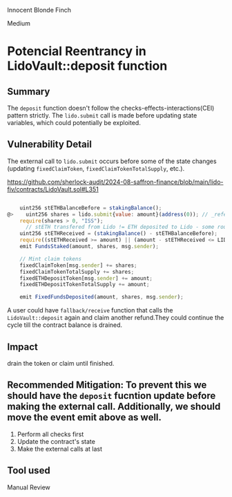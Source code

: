 Innocent Blonde Finch

Medium

# Potencial Reentrancy in LidoVault::deposit function


## Summary
The `deposit` function doesn't follow the checks-effects-interactions(CEI) pattern strictly. The `lido.submit` call is made before updating state variables, which could potentially be exploited.

## Vulnerability Detail

The external call to `lido.submit` occurs before some of the state changes (updating `fixedClaimToken`, `fixedClaimTokenTotalSupply`, etc.).

https://github.com/sherlock-audit/2024-08-saffron-finance/blob/main/lido-fiv/contracts/LidoVault.sol#L351

```javascript

    uint256 stETHBalanceBefore = stakingBalance();
@>    uint256 shares = lido.submit{value: amount}(address(0)); // _referral address argument is optional use zero address
    require(shares > 0, "ISS");  
      // stETH transfered from Lido != ETH deposited to Lido - some rounding error
    uint256 stETHReceived = (stakingBalance() - stETHBalanceBefore);
    require((stETHReceived >= amount) || (amount - stETHReceived <= LIDO_ERROR_TOLERANCE_ETH), "ULD");
    emit FundsStaked(amount, shares, msg.sender);

    // Mint claim tokens
    fixedClaimToken[msg.sender] += shares;
    fixedClaimTokenTotalSupply += shares;
    fixedETHDepositToken[msg.sender] += amount;
    fixedETHDepositTokenTotalSupply += amount;

    emit FixedFundsDeposited(amount, shares, msg.sender);

```


A user could have `fallback/receive` function that calls the `LidoVault::deposit`  again and claim another refund.They could continue the cycle till the contract balance is drained.

## Impact
drain the token or claim until finished.

## Recommended Mitigation: To prevent this we should have the `deposit` fucntion update before making the external call. Additionally, we should move the event emit above as well.

1. Perform all checks first
2. Update the contract's state
3. Make the external calls at last

## Tool used

Manual Review